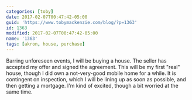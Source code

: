 ```yaml
---
categories: [toby]
date: 2017-02-07T00:47:42-05:00
guid: 'https://www.tobymackenzie.com/blog/?p=1363'
id: 1363
modified: 2017-02-07T00:47:42-05:00
name: '1363'
tags: [akron, house, purchase]
---
```


Barring unforeseen events, I will be buying a house.  The seller has accepted my offer and signed the agreement.  This will be my first "real" house, though I did own a not-very-good mobile home for a while.  It is contingent on inspection, which I will be lining up as soon as possible, and then getting a mortgage.  I'm kind of excited, though a bit worried at the same time.
